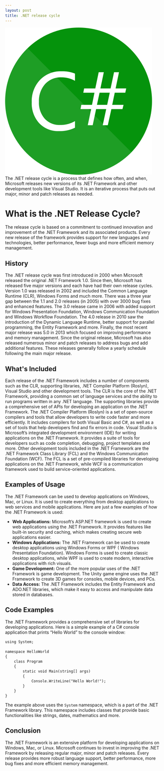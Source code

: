 ```yaml
---
layout: post
title: .NET release cycle
---
```

<div class="row">
    <div class="col-sm-2">
        <img src="/images/csharp-logo.png" alt="Microsoft .NET"/>
    </div>
    <div class="col-sm-10">
        The .NET release cycle is a process that defines how often, and when, Microsoft releases new versions of its .NET Framework and other development tools like Visual Studio. It is an iterative process that puts out major, minor and patch releases as needed.
    </div>
</div>

# What is the .NET Release Cycle?

The release cycle is based on a commitment to continued innovation and improvement of the .NET Framework and its
associated products. Every new release of the framework provides support for new languages and technologies, better
performance, fewer bugs and more efficient memory management.

## History

The .NET release cycle was first introduced in 2000 when Microsoft released the original .NET Framework 1.0. Since then,
Microsoft has released five major versions and each have had their own release cycles.
Version 1.0 was released in 2002 and included the Common Language Runtime (CLR), Windows Forms and much more. There was
a three year gap between the 1.1 and 2.0 releases (in 2005) with over 3000 bug fixes and enhanced features. The 3.0
release came in 2006 with added support for Windows Presentation Foundation, Windows Communication Foundation and
Windows Workflow Foundation.
The 4.0 release in 2010 saw the introduction of the Dynamic Language Runtime, better support for parallel programming,
the Entity Framework and more. Finally, the most recent major release was 5.0 in 2013 which focused on improving
performance and memory management.
Since the original release, Microsoft has also released numerous minor and patch releases to address bugs and add
additional features. These releases generally follow a yearly schedule following the main major release.

## What's Included

Each release of the .NET Framework includes a number of components such as the CLR, supporting libraries, .NET Compiler
Platform (Roslyn), Visual Studio and other development tools.
The CLR is the core of the .NET Framework, providing a common set of language services and the ability to run programs
written in any .NET language. The supporting libraries provide a comprehensive set of APIs for developing an application
on the .NET Framework.
The .NET Compiler Platform (Roslyn) is a set of open-source compilers and tools that allow developers to write code
faster and more efficiently. It includes compilers for both Visual Basic and C#, as well as a set of tools that help
developers find and fix errors in code.
Visual Studio is Microsoft’s integrated development environment (IDE) for writing applications on the .NET Framework. It
provides a suite of tools for developers such as code completion, debugging, project templates and more.
Other development tools included in the .NET Framework are the .NET Framework Class Library (FCL) and the Windows
Communication Foundation (WCF). The FCL is a set of pre-compiled libraries for developing applications on the .NET
Framework, while WCF is a communication framework used to build service-oriented applications.

## Examples of Usage

The .NET Framework can be used to develop applications on Windows, Mac, or Linux. It is used to create everything from
desktop applications to web services and mobile applications. Here are just a few examples of how the .NET Framework is
used:

- **Web Applications:** Microsoft’s ASP.NET framework is used to create web applications using the .NET Framework. It
  provides features like built-in security and caching, which makes creating secure web applications easier.
- **Windows Applications:** The .NET Framework can be used to create desktop applications using Windows Forms or WPF (
  Windows Presentation Foundation). Windows Forms is used to create classic desktop applications, while WPF is used to
  create modern, interactive applications with rich visuals.
- **Game Development:** One of the more popular uses of the .NET Framework is game development. The Unity game engine
  uses the .NET Framework to create 3D games for consoles, mobile devices, and PCs.
- **Data Access:** The .NET Framework includes the Entity Framework and ADO.NET libraries, which make it easy to access
  and manipulate data stored in databases.

## Code Examples

The .NET Framework provides a comprehensive set of libraries for developing applications. Here is a simple example of a
C# console application that prints “Hello World” to the console window:

```
using System;

namespace HelloWorld
{
    class Program
    {
        static void Main(string[] args)
        {
            Console.WriteLine("Hello World!");
        }
    }
}
```

The example above uses the `System` namespace, which is a part of the .NET Framework library. This namespace includes
classes that provide basic functionalities like strings, dates, mathematics and more.

## Conclusion

The .NET Framework is an extensive platform for developing applications on Windows, Mac, or Linux. Microsoft continues
to invest in improving the .NET Framework by releasing regular major, minor and patch releases. Every release provides
more robust language support, better performance, more bug fixes and more efficient memory management.
